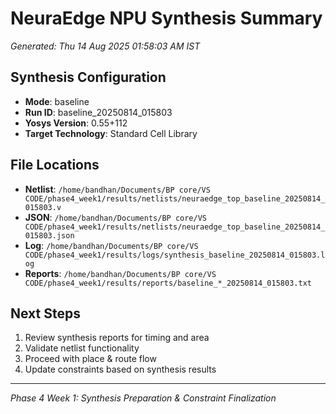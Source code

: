 # NeuraEdge NPU Synthesis Summary
*Generated: Thu 14 Aug 2025 01:58:03 AM IST*

## Synthesis Configuration
- **Mode**: baseline
- **Run ID**: baseline_20250814_015803
- **Yosys Version**: 0.55+112
- **Target Technology**: Standard Cell Library

## File Locations
- **Netlist**: `/home/bandhan/Documents/BP core/VS CODE/phase4_week1/results/netlists/neuraedge_top_baseline_20250814_015803.v`
- **JSON**: `/home/bandhan/Documents/BP core/VS CODE/phase4_week1/results/netlists/neuraedge_top_baseline_20250814_015803.json`
- **Log**: `/home/bandhan/Documents/BP core/VS CODE/phase4_week1/results/logs/synthesis_baseline_20250814_015803.log`
- **Reports**: `/home/bandhan/Documents/BP core/VS CODE/phase4_week1/results/reports/baseline_*_20250814_015803.txt`

## Next Steps
1. Review synthesis reports for timing and area
2. Validate netlist functionality
3. Proceed with place & route flow
4. Update constraints based on synthesis results

---
*Phase 4 Week 1: Synthesis Preparation & Constraint Finalization*
